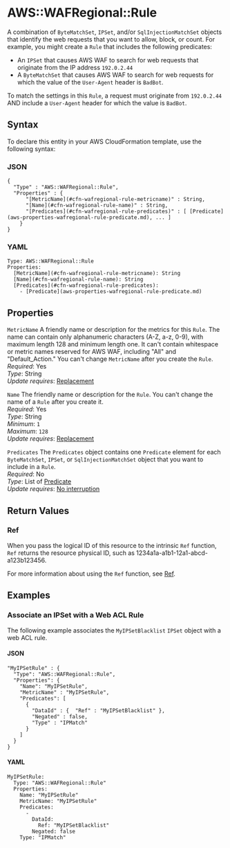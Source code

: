 # AWS::WAFRegional::Rule<a name="aws-resource-wafregional-rule"></a>

A combination of `ByteMatchSet`, `IPSet`, and/or `SqlInjectionMatchSet` objects that identify the web requests that you want to allow, block, or count\. For example, you might create a `Rule` that includes the following predicates:
+ An `IPSet` that causes AWS WAF to search for web requests that originate from the IP address `192.0.2.44` 
+ A `ByteMatchSet` that causes AWS WAF to search for web requests for which the value of the `User-Agent` header is `BadBot`\.

To match the settings in this `Rule`, a request must originate from `192.0.2.44` AND include a `User-Agent` header for which the value is `BadBot`\.

## Syntax<a name="aws-resource-wafregional-rule-syntax"></a>

To declare this entity in your AWS CloudFormation template, use the following syntax:

### JSON<a name="aws-resource-wafregional-rule-syntax.json"></a>

```
{
  "Type" : "AWS::WAFRegional::Rule",
  "Properties" : {
      "[MetricName](#cfn-wafregional-rule-metricname)" : String,
      "[Name](#cfn-wafregional-rule-name)" : String,
      "[Predicates](#cfn-wafregional-rule-predicates)" : [ [Predicate](aws-properties-wafregional-rule-predicate.md), ... ]
    }
}
```

### YAML<a name="aws-resource-wafregional-rule-syntax.yaml"></a>

```
Type: AWS::WAFRegional::Rule
Properties: 
  [MetricName](#cfn-wafregional-rule-metricname): String
  [Name](#cfn-wafregional-rule-name): String
  [Predicates](#cfn-wafregional-rule-predicates): 
    - [Predicate](aws-properties-wafregional-rule-predicate.md)
```

## Properties<a name="aws-resource-wafregional-rule-properties"></a>

`MetricName`  <a name="cfn-wafregional-rule-metricname"></a>
A friendly name or description for the metrics for this `Rule`\. The name can contain only alphanumeric characters \(A\-Z, a\-z, 0\-9\), with maximum length 128 and minimum length one\. It can't contain whitespace or metric names reserved for AWS WAF, including "All" and "Default\_Action\." You can't change `MetricName` after you create the `Rule`\.  
*Required*: Yes  
*Type*: String  
*Update requires*: [Replacement](https://docs.aws.amazon.com/AWSCloudFormation/latest/UserGuide/using-cfn-updating-stacks-update-behaviors.html#update-replacement)

`Name`  <a name="cfn-wafregional-rule-name"></a>
The friendly name or description for the `Rule`\. You can't change the name of a `Rule` after you create it\.  
*Required*: Yes  
*Type*: String  
*Minimum*: `1`  
*Maximum*: `128`  
*Update requires*: [Replacement](https://docs.aws.amazon.com/AWSCloudFormation/latest/UserGuide/using-cfn-updating-stacks-update-behaviors.html#update-replacement)

`Predicates`  <a name="cfn-wafregional-rule-predicates"></a>
The `Predicates` object contains one `Predicate` element for each `ByteMatchSet`, `IPSet`, or `SqlInjectionMatchSet` object that you want to include in a `Rule`\.  
*Required*: No  
*Type*: List of [Predicate](aws-properties-wafregional-rule-predicate.md)  
*Update requires*: [No interruption](https://docs.aws.amazon.com/AWSCloudFormation/latest/UserGuide/using-cfn-updating-stacks-update-behaviors.html#update-no-interrupt)

## Return Values<a name="aws-resource-wafregional-rule-return-values"></a>

### Ref<a name="aws-resource-wafregional-rule-return-values-ref"></a>

 When you pass the logical ID of this resource to the intrinsic `Ref` function, `Ref` returns the resource physical ID, such as 1234a1a\-a1b1\-12a1\-abcd\-a123b123456\.

For more information about using the `Ref` function, see [Ref](https://docs.aws.amazon.com/AWSCloudFormation/latest/UserGuide/intrinsic-function-reference-ref.html)\.

## Examples<a name="aws-resource-wafregional-rule--examples"></a>

### Associate an IPSet with a Web ACL Rule<a name="aws-resource-wafregional-rule--examples--Associate_an_IPSet_with_a_Web_ACL_Rule"></a>

The following example associates the `MyIPSetBlacklist` `IPSet` object with a web ACL rule\.

#### JSON<a name="aws-resource-wafregional-rule--examples--Associate_an_IPSet_with_a_Web_ACL_Rule--json"></a>

```
"MyIPSetRule" : {
  "Type": "AWS::WAFRegional::Rule",
  "Properties": {
    "Name": "MyIPSetRule",
    "MetricName" : "MyIPSetRule",
    "Predicates": [
      {
        "DataId" : {  "Ref" : "MyIPSetBlacklist" },
        "Negated" : false,
        "Type" : "IPMatch"
      }
    ]
  }      
}
```

#### YAML<a name="aws-resource-wafregional-rule--examples--Associate_an_IPSet_with_a_Web_ACL_Rule--yaml"></a>

```
MyIPSetRule: 
  Type: "AWS::WAFRegional::Rule"
  Properties: 
    Name: "MyIPSetRule"
    MetricName: "MyIPSetRule"
    Predicates: 
      - 
        DataId: 
          Ref: "MyIPSetBlacklist"
        Negated: false
    Type: "IPMatch"
```